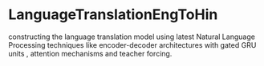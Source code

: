 # LanguageTranslationEngToHin
constructing the language translation model using latest Natural Language Processing techniques like encoder-decoder architectures with gated GRU units , attention mechanisms and teacher forcing.
